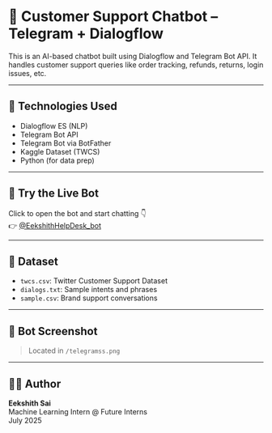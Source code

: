 # 🤖 Customer Support Chatbot – Telegram + Dialogflow

This is an AI-based chatbot built using Dialogflow and Telegram Bot API. It handles customer support queries like order tracking, refunds, returns, login issues, etc.

---

## 🧠 Technologies Used

- Dialogflow ES (NLP)
- Telegram Bot API
- Telegram Bot via BotFather
- Kaggle Dataset (TWCS)
- Python (for data prep)

---

## 💬 Try the Live Bot

Click to open the bot and start chatting 👇  
👉 [@EekshithHelpDesk_bot](https://t.me/EekshithHelpDesk_bot)

---

## 📁 Dataset

- `twcs.csv`: Twitter Customer Support Dataset  
- `dialogs.txt`: Sample intents and phrases  
- `sample.csv`: Brand support conversations

---

## 📸 Bot Screenshot

> Located in `/telegramss.png`

---

## 👨‍💻 Author

**Eekshith Sai**  
Machine Learning Intern @ Future Interns  
July 2025
